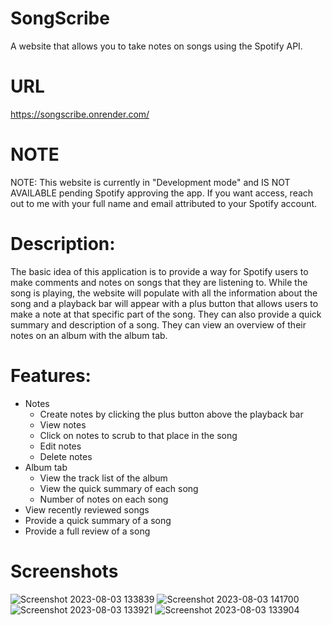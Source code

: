 # SongScribe
A website that allows you to take notes on songs using the Spotify API.

# URL
https://songscribe.onrender.com/

# NOTE
NOTE: This website is currently in "Development mode" and IS NOT AVAILABLE pending Spotify approving the app. If you want access, reach out to me with your full name and email attributed to your Spotify account.

# Description:
The basic idea of this application is to provide a way for Spotify users to make comments and notes on songs that they are listening to. While the song is playing, the website will populate with all the information about the song and a playback bar will appear with a plus button that allows users to make a note at that specific part of the song. They can also provide a quick summary and description of a song. They can view an overview of their notes on an album with the album tab.

# Features:
*	Notes
	*	Create notes by clicking the plus button above the playback bar
	*	View notes
	*	Click on notes to scrub to that place in the song
	*	Edit notes
	*	Delete notes
*	Album tab
	*	View the track list of the album
	*	View the quick summary of each song
	*	Number of notes on each song
*	View recently reviewed songs
*	Provide a quick summary of a song
*	Provide a full review of a song


# Screenshots
![Screenshot 2023-08-03 133839](https://github.com/QuinnP2910/SongScribe/assets/72775766/788b51e7-b6b9-4fc5-b1a1-61551c564dac)
![Screenshot 2023-08-03 141700](https://github.com/QuinnP2910/SongScribe/assets/72775766/d1eded47-61e0-46c2-9aeb-811c6046e203)
![Screenshot 2023-08-03 133921](https://github.com/QuinnP2910/SongScribe/assets/72775766/641af5f3-7627-44bb-8986-524a1671e69e)
![Screenshot 2023-08-03 133904](https://github.com/QuinnP2910/SongScribe/assets/72775766/59c4f514-c5b1-4a10-97bd-f3fa2563048f)
